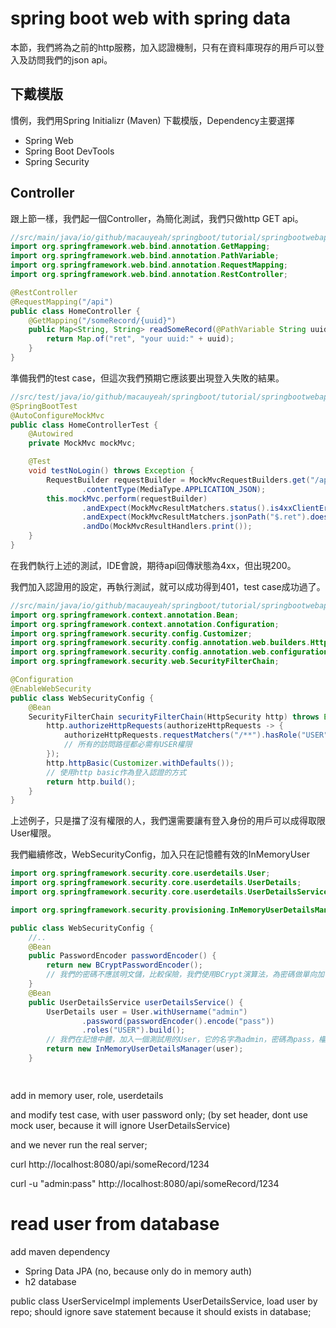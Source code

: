 # spring boot web with spring data
本節，我們將為之前的http服務，加入認證機制，只有在資料庫現存的用戶可以登入及訪問我們的json api。

## 下戴模版
慣例，我們用Spring Initializr (Maven) 下載模版，Dependency主要選擇
- Spring Web
- Spring Boot DevTools
- Spring Security

## Controller
跟上節一樣，我們起一個Controller，為簡化測試，我們只做http GET api。
```java
//src/main/java/io/github/macauyeah/springboot/tutorial/springbootwebapidata/controller/HomeController.java
import org.springframework.web.bind.annotation.GetMapping;
import org.springframework.web.bind.annotation.PathVariable;
import org.springframework.web.bind.annotation.RequestMapping;
import org.springframework.web.bind.annotation.RestController;

@RestController
@RequestMapping("/api")
public class HomeController {
    @GetMapping("/someRecord/{uuid}")
    public Map<String, String> readSomeRecord(@PathVariable String uuid) {
        return Map.of("ret", "your uuid:" + uuid);
    }
}
```

準備我們的test case，但這次我們預期它應該要出現登入失敗的結果。
```java
//src/test/java/io/github/macauyeah/springboot/tutorial/springbootwebapidata/controller/HomeControllerTest.java
@SpringBootTest
@AutoConfigureMockMvc
public class HomeControllerTest {
    @Autowired
    private MockMvc mockMvc;

    @Test
    void testNoLogin() throws Exception {
        RequestBuilder requestBuilder = MockMvcRequestBuilders.get("/api/someRecord/1234")
                .contentType(MediaType.APPLICATION_JSON);
        this.mockMvc.perform(requestBuilder)
                .andExpect(MockMvcResultMatchers.status().is4xxClientError())
                .andExpect(MockMvcResultMatchers.jsonPath("$.ret").doesNotExist())
                .andDo(MockMvcResultHandlers.print());
    }
}
```
在我們執行上述的測試，IDE會說，期待api回傳狀態為4xx，但出現200。

我們加入認證用的設定，再執行測試，就可以成功得到401，test case成功過了。
```java
//src/main/java/io/github/macauyeah/springboot/tutorial/springbootwebapidata/config/WebSecurityConfig.java
import org.springframework.context.annotation.Bean;
import org.springframework.context.annotation.Configuration;
import org.springframework.security.config.Customizer;
import org.springframework.security.config.annotation.web.builders.HttpSecurity;
import org.springframework.security.config.annotation.web.configuration.EnableWebSecurity;
import org.springframework.security.web.SecurityFilterChain;

@Configuration
@EnableWebSecurity
public class WebSecurityConfig {
    @Bean
    SecurityFilterChain securityFilterChain(HttpSecurity http) throws Exception {
        http.authorizeHttpRequests(authorizeHttpRequests -> {
            authorizeHttpRequests.requestMatchers("/**").hasRole("USER");
            // 所有的訪問路徑都必需有USER權限
        });
        http.httpBasic(Customizer.withDefaults());
        // 使用http basic作為登入認證的方式
        return http.build();
    }
}
```

上述例子，只是擋了沒有權限的人，我們還需要讓有登入身份的用戶可以成得取限User權限。

我們繼續修改，WebSecurityConfig，加入只在記憶體有效的InMemoryUser
```java
import org.springframework.security.core.userdetails.User;
import org.springframework.security.core.userdetails.UserDetails;
import org.springframework.security.core.userdetails.UserDetailsService;

import org.springframework.security.provisioning.InMemoryUserDetailsManager;

public class WebSecurityConfig {
    //..
    @Bean
    public PasswordEncoder passwordEncoder() {
        return new BCryptPasswordEncoder();
        // 我們的密碼不應該明文儲，比較保險，我們使用BCrypt演算法，為密碼做單向加密。
    }
    @Bean
    public UserDetailsService userDetailsService() {
        UserDetails user = User.withUsername("admin")
                .password(passwordEncoder().encode("pass"))
                .roles("USER").build();
        // 我們在記憶中體，加入一個測試用的User，它的名字為admin，密碼為pass，權限為User
        return new InMemoryUserDetailsManager(user);
    }

    
```

add in memory user, role, userdetails

and modify test case, with user password only; (by set header, dont use mock user, because it will ignore UserDetailsService)

and we never run the real server;

curl http://localhost:8080/api/someRecord/1234

curl -u "admin:pass" http://localhost:8080/api/someRecord/1234

# read user from database

add maven dependency
- Spring Data JPA (no, because only do in memory auth)
- h2 database

public class UserServiceImpl implements UserDetailsService, load user by repo; should ignore save statement because it should exists in database;